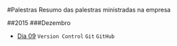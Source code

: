 #Palestras
Resumo das palestras ministradas na empresa

##2015
###Dezembro
- [Dia 09](/2015/dez/09-12-2015.md) `Version Control` `Git` `GitHub`